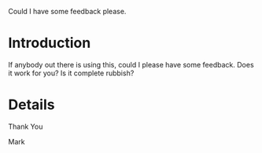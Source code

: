 Could I have some feedback please.

# Introduction #

If anybody out there is using this, could I please have some feedback.
Does it work for you?
Is it complete rubbish?




# Details #

Thank You

Mark